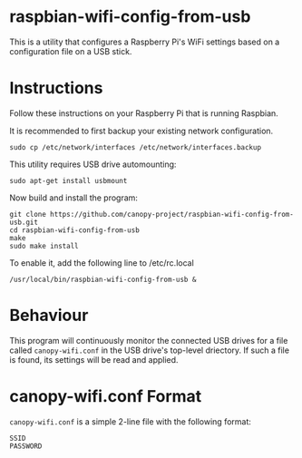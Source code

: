raspbian-wifi-config-from-usb
=============================

This is a utility that configures a Raspberry Pi's WiFi settings based on a
configuration file on a USB stick.

Instructions
=============================

Follow these instructions on your Raspberry Pi that is running Raspbian.

It is recommended to first backup your existing network configuration.

    sudo cp /etc/network/interfaces /etc/network/interfaces.backup

This utility requires USB drive automounting:

    sudo apt-get install usbmount

Now build and install the program:

    git clone https://github.com/canopy-project/raspbian-wifi-config-from-usb.git
    cd raspbian-wifi-config-from-usb
    make
    sudo make install

To enable it, add the following line to /etc/rc.local

    /usr/local/bin/raspbian-wifi-config-from-usb &


Behaviour
=============================

This program will continuously monitor the connected USB drives for a file
called `canopy-wifi.conf` in the USB drive's top-level driectory.  If such a
file is found, its settings will be read and applied.


canopy-wifi.conf Format
=============================
`canopy-wifi.conf` is a simple 2-line file with the following format:

    SSID
    PASSWORD
